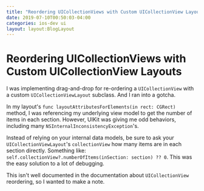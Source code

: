 ```yaml
---
title: "Reordering UICollectionViews with Custom UICollectionView Layouts"
date: 2019-07-10T00:50:03-04:00
categories: ios-dev ui
layout: layout:BlogLayout
---
```


# Reordering UICollectionViews with Custom UICollectionView Layouts

I was implementing drag-and-drop for re-ordering a `UICollectionView` with a custom `UICollectionViewLayout` subclass. And I ran into a gotcha.

In my layout's `func layoutAttributesForElements(in rect: CGRect)` method, I was referencing my underlying view model to get the number of items in each section. However, UIKit was giving me odd behaviors, including many `NSInternalInconsistencyException`'s.

Instead of relying on your internal data models, be sure to ask your `UICollectionViewLayout`'s `collectionView` how many items are in each section directly. Something like: `self.collectionView?.numberOfItems(inSection: section) ?? 0`. This was the easy solution to a lot of debugging.

This isn't well documented in the documentation about `UICollectionView` reordering, so I wanted to make a note.
